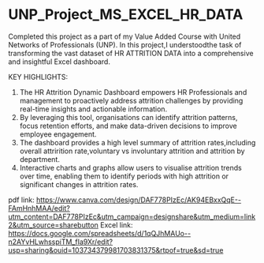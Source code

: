 # UNP_Project_MS_EXCEL_HR_DATA

Completed this project as a part of my Value Added Course with United Networks of Professionals (UNP).
In this project,I understoodthe task of transforming the vast dataset of HR ATTRITION DATA into a comprehensive and insightful Excel dashboard.

KEY HIGHLIGHTS:
1. The HR Attrition Dynamic Dashboard empowers HR Professionals and management to proactively address attrition challenges by providing real-time insights and actionable information.
2. By leveraging this tool, organisations can identify attrition patterns, focus retention efforts, and make data-driven decisions to improve employee engagement.
3. The dashboard provides a high level summary of attrition rates,including overall attrirition rate,voluntary vs involuntary attrition and attrition by department.
4. Interactive charts and graphs allow users to visualise attrition trends over time, enabling them to identify periods with high attrition or significant changes in attrition 
 rates.

pdf link: https://www.canva.com/design/DAF778PIzEc/AK94EBxxQqE--FAmHnhMAA/edit?utm_content=DAF778PIzEc&utm_campaign=designshare&utm_medium=link2&utm_source=sharebutton
Excel link: https://docs.google.com/spreadsheets/d/1qQJhMAUo--n2AYvHLwhsspiTM_fIa9Xr/edit?usp=sharing&ouid=103734379981703831375&rtpof=true&sd=true
